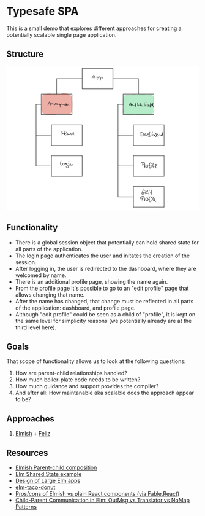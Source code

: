 # Typesafe SPA

This is a small demo that explores different approaches for creating a potentially scalable single page application.

## Structure

![Structure](./structure.png "Structure")

## Functionality

- There is a global session object that potentially can hold shared state for all parts of the application.
- The login page authenticates the user and initates the creation of the session.
- After logging in, the user is redirected to the dashboard, where they are welcomed by name.
- There is an additional profile page, showing the name again.
- From the profile page it's possible to go to an "edit profile" page that allows changing that name.
- After the name has changed, that change must be reflected in all parts of the application: dashboard, and profile page.
- Although "edit profile" could be seen as a child of "profile", it is kept on the same level for simplicity reasons (we potentially already are at the third level here).


## Goals

That scope of functionality allows us to look at the following questions:

1. How are parent-child relationships handled?
2. How much boiler-plate code needs to be written?
3. How much guidance and support provides the compiler?
4. And after all: How maintanable aka scalable does the approach appear to be?

## Approaches

1. [Elmish](https://elmish.github.io/elmish/) + [Feliz](https://github.com/Zaid-Ajaj/Feliz)


## Resources

- [Elmish Parent-child composition](https://elmish.github.io/elmish/parent-child.html#Parent-child-composition)
- [Elm Shared State example](https://github.com/ohanhi/elm-shared-state)
- [Design of Large Elm apps](https://groups.google.com/forum/#!msg/elm-discuss/_cfOu88oCx4/madaA1rBAQAJ)
- [elm-taco-donut](https://github.com/madasebrof/elm-taco-donut)
- [Pros/cons of Elmish vs plain React components (via Fable.React)](https://github.com/elmish/elmish/issues/154 )
- [Child-Parent Communication in Elm: OutMsg vs Translator vs NoMap Patterns](https://medium.com/@_rchaves_/child-parent-communication-in-elm-outmsg-vs-translator-vs-nomap-patterns-f51b2a25ecb1)
